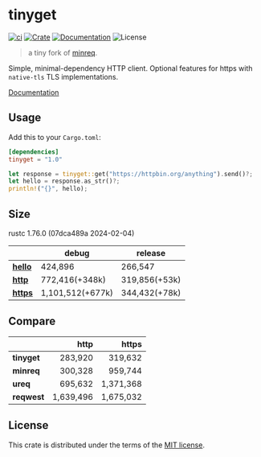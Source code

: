 # tinyget

[![ci](https://github.com/justjavac/rust_tinyget/actions/workflows/ci.yml/badge.svg)](https://github.com/justjavac/rust_tinyget/actions/workflows/ci.yml)
[![Crate](https://img.shields.io/crates/v/tinyget.svg)](https://crates.io/crates/tinyget)
[![Documentation](https://docs.rs/tinyget/badge.svg)](https://docs.rs/tinyget)
![License](https://img.shields.io/crates/l/tinyget.svg)

> a tiny fork of [minreq](https://crates.io/crates/minreq).

Simple, minimal-dependency HTTP client. Optional features for https with
`native-tls` TLS implementations.

[Documentation](https://docs.rs/tinyget)

## Usage

Add this to your `Cargo.toml`:

```toml
[dependencies]
tinyget = "1.0"
```

```rust
let response = tinyget::get("https://httpbin.org/anything").send()?;
let hello = response.as_str()?;
println!("{}", hello);
```

## Size

rustc 1.76.0 (07dca489a 2024-02-04)

|                | debug              | release        |
| -------------- | ------------------ | -------------- |
| [**hello**][1] |   424,896          | 266,547        |
| [**http**][2]  |   772,416(+348k)   | 319,856(+53k)  |
| [**https**][3] | 1,101,512(+677k)   | 344,432(+78k)  |

[1]: ./examples/hello.rs
[2]: ./examples/http.rs
[3]: ./examples/https.rs

## Compare

|             |      http |     https |
| ----------- | --------: | --------: |
| **tinyget** |   283,920 |   319,632 |
| **minreq**  |   300,328 |   959,744 |
| **ureq**    |   695,632 | 1,371,368 |
| **reqwest** | 1,639,496 | 1,675,032 |

## License

This crate is distributed under the terms of the [MIT license](./LICENSE).
